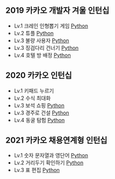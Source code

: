 ## 2019 카카오 개발자 겨울 인턴십

* Lv.1 크레인 인형뽑기 게임 [Python](/code/kakao/1.py)
* Lv.2 튜플 [Python](/code/kakao/2.py)
* Lv.3 불량 사용자 [Python](/code/kakao/3.py)
* Lv.3 징검다리 건너기 [Python](/code/kakao/4.py)
* Lv.4 호텔 방 배정 [Python](/code/kakao/5.py)

## 2020 카카오 인턴십

* Lv.1 키패드 누르기 
* Lv.2 수식 최대화 
* Lv.3 보석 쇼핑 [Python](/code/kakao/11.py)
* Lv.3 경주로 건설 [Python](/code/kakao/9.py)
* Lv.4 동굴 탐험 [Python](/code/kakao/10.py)

## 2021 카카오 채용연계형 인턴십

* Lv.1 숫자 문자열과 영단어 [Python](/code/kakao/6.py)
* Lv.2 거리두기 확인하기 [Python](/code/kakao/7.py)
* Lv.3 표 편집 [Python](/code/kakao/8.py)

